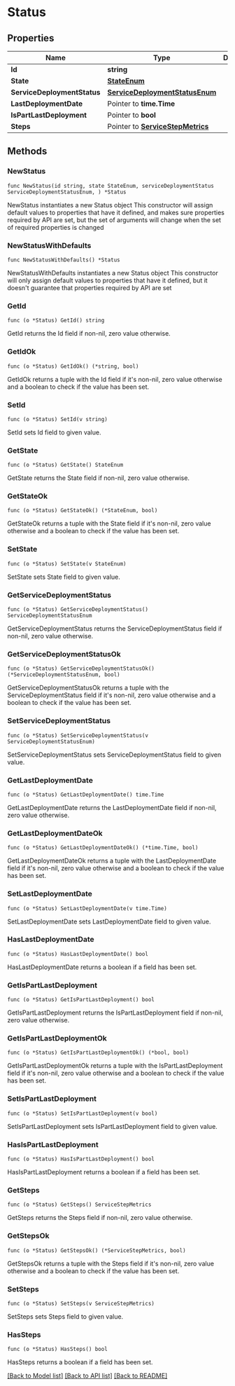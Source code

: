 # Status

## Properties

Name | Type | Description | Notes
------------ | ------------- | ------------- | -------------
**Id** | **string** |  | 
**State** | [**StateEnum**](StateEnum.md) |  | 
**ServiceDeploymentStatus** | [**ServiceDeploymentStatusEnum**](ServiceDeploymentStatusEnum.md) |  | 
**LastDeploymentDate** | Pointer to **time.Time** |  | [optional] 
**IsPartLastDeployment** | Pointer to **bool** |  | [optional] 
**Steps** | Pointer to [**ServiceStepMetrics**](ServiceStepMetrics.md) |  | [optional] 

## Methods

### NewStatus

`func NewStatus(id string, state StateEnum, serviceDeploymentStatus ServiceDeploymentStatusEnum, ) *Status`

NewStatus instantiates a new Status object
This constructor will assign default values to properties that have it defined,
and makes sure properties required by API are set, but the set of arguments
will change when the set of required properties is changed

### NewStatusWithDefaults

`func NewStatusWithDefaults() *Status`

NewStatusWithDefaults instantiates a new Status object
This constructor will only assign default values to properties that have it defined,
but it doesn't guarantee that properties required by API are set

### GetId

`func (o *Status) GetId() string`

GetId returns the Id field if non-nil, zero value otherwise.

### GetIdOk

`func (o *Status) GetIdOk() (*string, bool)`

GetIdOk returns a tuple with the Id field if it's non-nil, zero value otherwise
and a boolean to check if the value has been set.

### SetId

`func (o *Status) SetId(v string)`

SetId sets Id field to given value.


### GetState

`func (o *Status) GetState() StateEnum`

GetState returns the State field if non-nil, zero value otherwise.

### GetStateOk

`func (o *Status) GetStateOk() (*StateEnum, bool)`

GetStateOk returns a tuple with the State field if it's non-nil, zero value otherwise
and a boolean to check if the value has been set.

### SetState

`func (o *Status) SetState(v StateEnum)`

SetState sets State field to given value.


### GetServiceDeploymentStatus

`func (o *Status) GetServiceDeploymentStatus() ServiceDeploymentStatusEnum`

GetServiceDeploymentStatus returns the ServiceDeploymentStatus field if non-nil, zero value otherwise.

### GetServiceDeploymentStatusOk

`func (o *Status) GetServiceDeploymentStatusOk() (*ServiceDeploymentStatusEnum, bool)`

GetServiceDeploymentStatusOk returns a tuple with the ServiceDeploymentStatus field if it's non-nil, zero value otherwise
and a boolean to check if the value has been set.

### SetServiceDeploymentStatus

`func (o *Status) SetServiceDeploymentStatus(v ServiceDeploymentStatusEnum)`

SetServiceDeploymentStatus sets ServiceDeploymentStatus field to given value.


### GetLastDeploymentDate

`func (o *Status) GetLastDeploymentDate() time.Time`

GetLastDeploymentDate returns the LastDeploymentDate field if non-nil, zero value otherwise.

### GetLastDeploymentDateOk

`func (o *Status) GetLastDeploymentDateOk() (*time.Time, bool)`

GetLastDeploymentDateOk returns a tuple with the LastDeploymentDate field if it's non-nil, zero value otherwise
and a boolean to check if the value has been set.

### SetLastDeploymentDate

`func (o *Status) SetLastDeploymentDate(v time.Time)`

SetLastDeploymentDate sets LastDeploymentDate field to given value.

### HasLastDeploymentDate

`func (o *Status) HasLastDeploymentDate() bool`

HasLastDeploymentDate returns a boolean if a field has been set.

### GetIsPartLastDeployment

`func (o *Status) GetIsPartLastDeployment() bool`

GetIsPartLastDeployment returns the IsPartLastDeployment field if non-nil, zero value otherwise.

### GetIsPartLastDeploymentOk

`func (o *Status) GetIsPartLastDeploymentOk() (*bool, bool)`

GetIsPartLastDeploymentOk returns a tuple with the IsPartLastDeployment field if it's non-nil, zero value otherwise
and a boolean to check if the value has been set.

### SetIsPartLastDeployment

`func (o *Status) SetIsPartLastDeployment(v bool)`

SetIsPartLastDeployment sets IsPartLastDeployment field to given value.

### HasIsPartLastDeployment

`func (o *Status) HasIsPartLastDeployment() bool`

HasIsPartLastDeployment returns a boolean if a field has been set.

### GetSteps

`func (o *Status) GetSteps() ServiceStepMetrics`

GetSteps returns the Steps field if non-nil, zero value otherwise.

### GetStepsOk

`func (o *Status) GetStepsOk() (*ServiceStepMetrics, bool)`

GetStepsOk returns a tuple with the Steps field if it's non-nil, zero value otherwise
and a boolean to check if the value has been set.

### SetSteps

`func (o *Status) SetSteps(v ServiceStepMetrics)`

SetSteps sets Steps field to given value.

### HasSteps

`func (o *Status) HasSteps() bool`

HasSteps returns a boolean if a field has been set.


[[Back to Model list]](../README.md#documentation-for-models) [[Back to API list]](../README.md#documentation-for-api-endpoints) [[Back to README]](../README.md)


